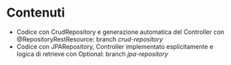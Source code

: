 # Contenuti
- Codice con CrudRepository e generazione automatica del Controller con @RepositoryRestResource: branch *crud-repository*
- Codice con JPARepository, Controller implementato esplicitamente e logica di retrieve con Optional: branch *jpa-repository*
